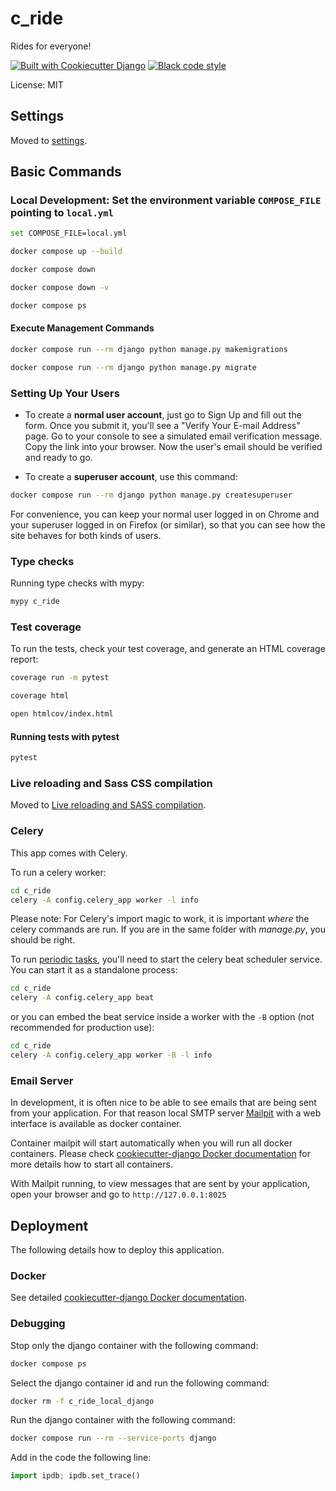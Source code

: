# c_ride

Rides for everyone!

[![Built with Cookiecutter Django](https://img.shields.io/badge/built%20with-Cookiecutter%20Django-ff69b4.svg?logo=cookiecutter)](https://github.com/cookiecutter/cookiecutter-django/)
[![Black code style](https://img.shields.io/badge/code%20style-black-000000.svg)](https://github.com/ambv/black)

License: MIT

## Settings

Moved to [settings](http://cookiecutter-django.readthedocs.io/en/latest/settings.html).

## Basic Commands

### Local Development: Set the environment variable `COMPOSE_FILE` pointing to `local.yml`

```bash
set COMPOSE_FILE=local.yml
```

```bash
docker compose up --build
```

```bash
docker compose down
```

```bash
docker compose down -v
```

```bash
docker compose ps
```

#### Execute Management Commands

```bash
docker compose run --rm django python manage.py makemigrations
```

```bash
docker compose run --rm django python manage.py migrate
```

### Setting Up Your Users

- To create a **normal user account**, just go to Sign Up and fill out the form. Once you submit it, you'll see a "Verify Your E-mail Address" page. Go to your console to see a simulated email verification message. Copy the link into your browser. Now the user's email should be verified and ready to go.

- To create a **superuser account**, use this command:

```bash
docker compose run --rm django python manage.py createsuperuser
```

For convenience, you can keep your normal user logged in on Chrome and your superuser logged in on Firefox (or similar), so that you can see how the site behaves for both kinds of users.

### Type checks

Running type checks with mypy:

```bash
mypy c_ride
```

### Test coverage

To run the tests, check your test coverage, and generate an HTML coverage report:

```bash
coverage run -m pytest
```

```bash
coverage html
```

```bash
open htmlcov/index.html
```

#### Running tests with pytest

```bash
pytest
```

### Live reloading and Sass CSS compilation

Moved to [Live reloading and SASS compilation](https://cookiecutter-django.readthedocs.io/en/latest/developing-locally.html#sass-compilation-live-reloading).

### Celery

This app comes with Celery.

To run a celery worker:

```bash
cd c_ride
celery -A config.celery_app worker -l info
```

Please note: For Celery's import magic to work, it is important _where_ the celery commands are run. If you are in the same folder with _manage.py_, you should be right.

To run [periodic tasks](https://docs.celeryq.dev/en/stable/userguide/periodic-tasks.html), you'll need to start the celery beat scheduler service. You can start it as a standalone process:

```bash
cd c_ride
celery -A config.celery_app beat
```

or you can embed the beat service inside a worker with the `-B` option (not recommended for production use):

```bash
cd c_ride
celery -A config.celery_app worker -B -l info
```

### Email Server

In development, it is often nice to be able to see emails that are being sent from your application. For that reason local SMTP server [Mailpit](https://github.com/axllent/mailpit) with a web interface is available as docker container.

Container mailpit will start automatically when you will run all docker containers.
Please check [cookiecutter-django Docker documentation](http://cookiecutter-django.readthedocs.io/en/latest/deployment-with-docker.html) for more details how to start all containers.

With Mailpit running, to view messages that are sent by your application, open your browser and go to `http://127.0.0.1:8025`

## Deployment

The following details how to deploy this application.

### Docker

See detailed [cookiecutter-django Docker documentation](http://cookiecutter-django.readthedocs.io/en/latest/deployment-with-docker.html).

### Debugging

Stop only the django container with the following command:

```bash
docker compose ps
```

Select the django container id and run the following command:

```bash
docker rm -f c_ride_local_django
```

Run the django container with the following command:

```bash
docker compose run --rm --service-ports django
```

Add in the code the following line:

```python
import ipdb; ipdb.set_trace()
```
